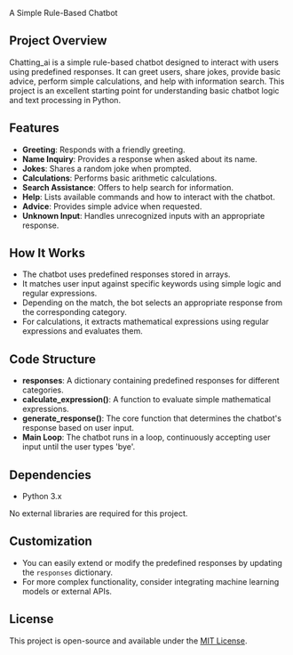 A Simple Rule-Based Chatbot

## Project Overview

Chatting_ai is a simple rule-based chatbot designed to interact with users using predefined responses. It can greet users, share jokes, provide basic advice, perform simple calculations, and help with information search. This project is an excellent starting point for understanding basic chatbot logic and text processing in Python.

## Features

- **Greeting**: Responds with a friendly greeting.
- **Name Inquiry**: Provides a response when asked about its name.
- **Jokes**: Shares a random joke when prompted.
- **Calculations**: Performs basic arithmetic calculations.
- **Search Assistance**: Offers to help search for information.
- **Help**: Lists available commands and how to interact with the chatbot.
- **Advice**: Provides simple advice when requested.
- **Unknown Input**: Handles unrecognized inputs with an appropriate response. 

## How It Works

- The chatbot uses predefined responses stored in arrays.
- It matches user input against specific keywords using simple logic and regular expressions.
- Depending on the match, the bot selects an appropriate response from the corresponding category.
- For calculations, it extracts mathematical expressions using regular expressions and evaluates them.

## Code Structure

- **responses**: A dictionary containing predefined responses for different categories.
- **calculate_expression()**: A function to evaluate simple mathematical expressions.
- **generate_response()**: The core function that determines the chatbot's response based on user input.
- **Main Loop**: The chatbot runs in a loop, continuously accepting user input until the user types 'bye'.

## Dependencies

- Python 3.x

No external libraries are required for this project.

## Customization

- You can easily extend or modify the predefined responses by updating the `responses` dictionary.
- For more complex functionality, consider integrating machine learning models or external APIs.

## License

This project is open-source and available under the [MIT License](LICENSE).

